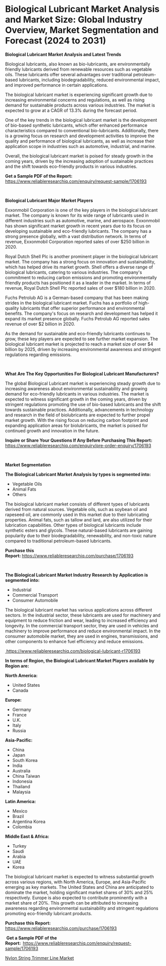 <p><h1>Biological Lubricant Market Analysis and Market Size: Global Industry Overview, Market Segmentation and Forecast (2024 to 2031)</h1></p><p><strong>Biological Lubricant Market Analysis and Latest Trends</strong></p>
<p><p>Biological lubricants, also known as bio-lubricants, are environmentally friendly lubricants derived from renewable resources such as vegetable oils. These lubricants offer several advantages over traditional petroleum-based lubricants, including biodegradability, reduced environmental impact, and improved performance in certain applications.</p><p>The biological lubricant market is experiencing significant growth due to increasing environmental concerns and regulations, as well as rising demand for sustainable products across various industries. The market is expected to grow at a CAGR of 13.3% during the forecast period.</p><p>One of the key trends in the biological lubricant market is the development of bio-based synthetic lubricants, which offer enhanced performance characteristics compared to conventional bio-lubricants. Additionally, there is a growing focus on research and development activities to improve the quality and performance of biological lubricants, as well as increase their application scope in industries such as automotive, industrial, and marine.</p><p>Overall, the biological lubricant market is poised for steady growth in the coming years, driven by the increasing adoption of sustainable practices and the shift towards eco-friendly products in various industries.</p></p>
<p><strong>Get a Sample PDF of the Report:&nbsp;</strong> <a href="https://www.reliableresearchiq.com/enquiry/request-sample/1706193">https://www.reliableresearchiq.com/enquiry/request-sample/1706193</a></p>
<p>&nbsp;</p>
<p><strong>Biological Lubricant Major Market Players</strong></p>
<p><p>Exxonmobil Corporation is one of the key players in the biological lubricant market. The company is known for its wide range of lubricants used in different industries such as automotive, marine, and aerospace. Exxonmobil has shown significant market growth in recent years due to its focus on developing sustainable and eco-friendly lubricants. The company has a strong presence globally, with a vast distribution network. In terms of revenue, Exxonmobil Corporation reported sales of over $250 billion in 2020.</p><p>Royal Dutch Shell Plc is another prominent player in the biological lubricant market. The company has a strong focus on innovation and sustainability, which has helped drive its market growth. Shell offers a diverse range of biological lubricants, catering to various industries. The company's commitment to reducing carbon emissions and promoting environmentally friendly products has positioned it as a leader in the market. In terms of revenue, Royal Dutch Shell Plc reported sales of over $180 billion in 2020.</p><p>Fuchs Petrolub AG is a German-based company that has been making strides in the biological lubricant market. Fuchs has a portfolio of high-quality lubricants that offer superior performance and environmental benefits. The company's focus on research and development has helped it expand its market presence globally. Fuchs Petrolub AG reported sales revenue of over $2 billion in 2020.</p><p>As the demand for sustainable and eco-friendly lubricants continues to grow, these key players are expected to see further market expansion. The biological lubricant market is projected to reach a market size of over $4 billion by 2025, driven by increasing environmental awareness and stringent regulations regarding emissions.</p></p>
<p>&nbsp;</p>
<p><strong>What Are The Key Opportunities For Biological Lubricant Manufacturers?</strong></p>
<p><p>The global Biological Lubricant market is experiencing steady growth due to increasing awareness about environmental sustainability and growing demand for eco-friendly lubricants in various industries. The market is expected to witness significant growth in the coming years, driven by stringent regulations promoting the use of bio-based lubricants and the shift towards sustainable practices. Additionally, advancements in technology and research in the field of biolubricants are expected to further propel market growth. With the rising focus on reducing carbon footprint and expanding application areas for biolubricants, the market is poised for continued growth and innovation in the future.</p></p>
<p><strong>Inquire or Share Your Questions If Any Before Purchasing This Report:</strong> <a href="https://www.reliableresearchiq.com/enquiry/pre-order-enquiry/1706193">https://www.reliableresearchiq.com/enquiry/pre-order-enquiry/1706193</a></p>
<p>&nbsp;</p>
<p><strong>Market Segmentation</strong></p>
<p><strong>The Biological Lubricant Market Analysis by types is segmented into:</strong></p>
<p><ul><li>Vegetable Oils</li><li>Animal Fats</li><li>Others</li></ul></p>
<p><p>The biological lubricant market consists of different types of lubricants derived from natural sources. Vegetable oils, such as soybean oil and rapeseed oil, are commonly used in this market due to their lubricating properties. Animal fats, such as tallow and lard, are also utilized for their lubrication capabilities. Other types of biological lubricants include synthetic esters and glycols. These natural-based lubricants are gaining popularity due to their biodegradability, renewability, and non-toxic nature compared to traditional petroleum-based lubricants.</p></p>
<p><strong>Purchase this Report:&nbsp;</strong><a href="https://www.reliableresearchiq.com/purchase/1706193">https://www.reliableresearchiq.com/purchase/1706193</a></p>
<p>&nbsp;</p>
<p><strong>The Biological Lubricant Market Industry Research by Application is segmented into:</strong></p>
<p><ul><li>Industrial</li><li>Commercial Transport</li><li>Consumer Automobile</li></ul></p>
<p><p>The biological lubricant market has various applications across different sectors. In the industrial sector, these lubricants are used for machinery and equipment to reduce friction and wear, leading to increased efficiency and longevity. In the commercial transport sector, they are used in vehicles and machinery to improve performance and reduce environmental impact. In the consumer automobile market, they are used in engines, transmissions, and other components to enhance fuel efficiency and reduce emissions.</p></p>
<p><a href="https://www.reliableresearchiq.com/biological-lubricant-r1706193">&nbsp;https://www.reliableresearchiq.com/biological-lubricant-r1706193</a></p>
<p><strong>In terms of Region, the Biological Lubricant Market Players available by Region are:</strong></p>
<p>
    <p> <strong> North America: </strong>
        <ul>
            <li>United States</li>
            <li>Canada</li>
        </ul>
        </p> 
    <p> <strong> Europe: </strong>
        <ul>
            <li>Germany</li>
            <li>France</li>
            <li>U.K.</li>
            <li>Italy</li>
            <li>Russia</li>
        </ul>
        </p> 
    <p> <strong> Asia-Pacific: </strong>
        <ul>
            <li>China</li>
            <li>Japan</li>
            <li>South Korea</li>
            <li>India</li>
            <li>Australia</li>
            <li>China Taiwan</li>
            <li>Indonesia</li>
            <li>Thailand</li>
            <li>Malaysia</li>
        </ul>
        </p> 
    <p> <strong> Latin America: </strong>
        <ul>
            <li>Mexico</li>
            <li>Brazil</li>
            <li>Argentina Korea</li>
            <li>Colombia</li>
        </ul>
        </p> 
    <p> <strong> Middle East & Africa: </strong>
        <ul>
            <li>Turkey</li>
            <li>Saudi</li>
            <li>Arabia</li>
            <li>UAE</li>
            <li>Korea</li>
        </ul>
    </p>
    </p>
<p><p>The biological lubricant market is expected to witness substantial growth across various regions, with North America, Europe, and Asia-Pacific emerging as key markets. The United States and China are anticipated to dominate the market, holding significant market shares of 30% and 25% respectively. Europe is also expected to contribute prominently with a market share of 20%. This growth can be attributed to increasing awareness regarding environmental sustainability and stringent regulations promoting eco-friendly lubricant products.</p></p>
<p><strong>Purchase this Report: </strong><a href="https://www.reliableresearchiq.com/purchase/1706193">https://www.reliableresearchiq.com/purchase/1706193</a></p>
<p>&nbsp;<strong>Get a Sample PDF of the Report:&nbsp;&nbsp;</strong><a href="https://www.reliableresearchiq.com/enquiry/request-sample/1706193">https://www.reliableresearchiq.com/enquiry/request-sample/1706193</a></p>
<p><strong></strong></p>
<p><p><a href="https://view.publitas.com/reportprime-1/deep-dive-into-the-nylon-string-trimmer-line-market-itstrends-market-segmentation-and-competitive-analysis/">Nylon String Trimmer Line Market</a></p></p>